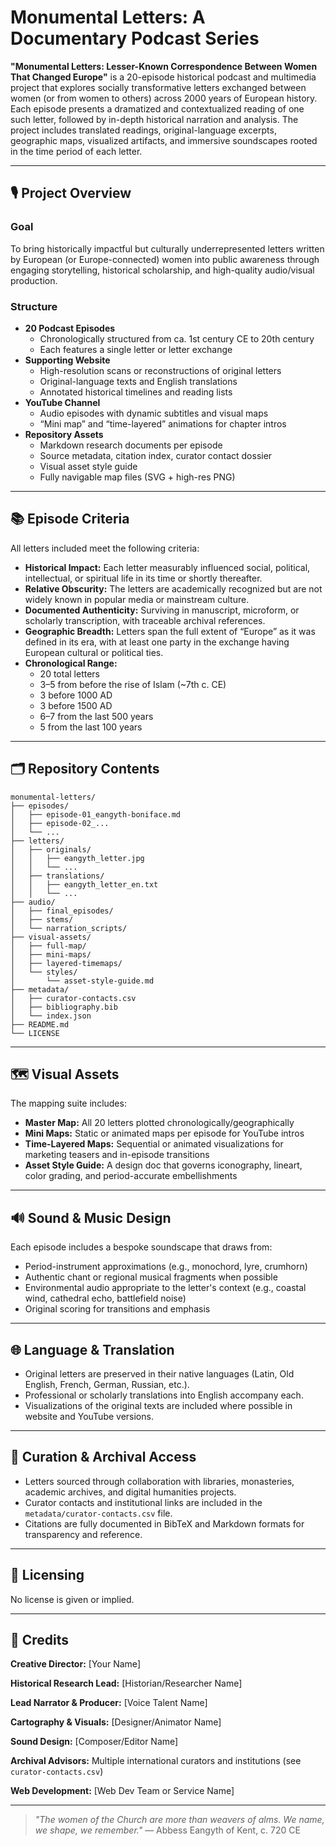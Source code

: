 # Monumental Letters: A Documentary Podcast Series

**"Monumental Letters: Lesser-Known Correspondence Between Women That Changed Europe"** is a 20-episode historical podcast and multimedia project that explores socially transformative letters exchanged between women (or from women to others) across 2000 years of European history. Each episode presents a dramatized and contextualized reading of one such letter, followed by in-depth historical narration and analysis. The project includes translated readings, original-language excerpts, geographic maps, visualized artifacts, and immersive soundscapes rooted in the time period of each letter.

---

## 🎙️ Project Overview

### Goal

To bring historically impactful but culturally underrepresented letters written by European (or Europe-connected) women into public awareness through engaging storytelling, historical scholarship, and high-quality audio/visual production.

### Structure

- **20 Podcast Episodes**
  - Chronologically structured from ca. 1st century CE to 20th century
  - Each features a single letter or letter exchange
- **Supporting Website**
  - High-resolution scans or reconstructions of original letters
  - Original-language texts and English translations
  - Annotated historical timelines and reading lists
- **YouTube Channel**
  - Audio episodes with dynamic subtitles and visual maps
  - “Mini map” and “time-layered” animations for chapter intros
- **Repository Assets**
  - Markdown research documents per episode
  - Source metadata, citation index, curator contact dossier
  - Visual asset style guide
  - Fully navigable map files (SVG + high-res PNG)

---

## 📚 Episode Criteria

All letters included meet the following criteria:

- **Historical Impact:** Each letter measurably influenced social, political, intellectual, or spiritual life in its time or shortly thereafter.
- **Relative Obscurity:** The letters are academically recognized but are not widely known in popular media or mainstream culture.
- **Documented Authenticity:** Surviving in manuscript, microform, or scholarly transcription, with traceable archival references.
- **Geographic Breadth:** Letters span the full extent of “Europe” as it was defined in its era, with at least one party in the exchange having European cultural or political ties.
- **Chronological Range:**  
  - 20 total letters  
  - 3–5 from before the rise of Islam (~7th c. CE)  
  - 3 before 1000 AD  
  - 3 before 1500 AD  
  - 6–7 from the last 500 years  
  - 5 from the last 100 years  

---

## 🗂 Repository Contents

```plaintext
monumental-letters/
├── episodes/
│   ├── episode-01_eangyth-boniface.md
│   ├── episode-02_...
│   └── ...
├── letters/
│   ├── originals/
│   │   ├── eangyth_letter.jpg
│   │   └── ...
│   ├── translations/
│   │   ├── eangyth_letter_en.txt
│   │   └── ...
├── audio/
│   ├── final_episodes/
│   ├── stems/
│   └── narration_scripts/
├── visual-assets/
│   ├── full-map/
│   ├── mini-maps/
│   ├── layered-timemaps/
│   └── styles/
│       └── asset-style-guide.md
├── metadata/
│   ├── curator-contacts.csv
│   ├── bibliography.bib
│   └── index.json
├── README.md
└── LICENSE
````

---

## 🗺️ Visual Assets

The mapping suite includes:

* **Master Map:** All 20 letters plotted chronologically/geographically
* **Mini Maps:** Static or animated maps per episode for YouTube intros
* **Time-Layered Maps:** Sequential or animated visualizations for marketing teasers and in-episode transitions
* **Asset Style Guide:** A design doc that governs iconography, lineart, color grading, and period-accurate embellishments

---

## 🔊 Sound & Music Design

Each episode includes a bespoke soundscape that draws from:

* Period-instrument approximations (e.g., monochord, lyre, crumhorn)
* Authentic chant or regional musical fragments when possible
* Environmental audio appropriate to the letter's context (e.g., coastal wind, cathedral echo, battlefield noise)
* Original scoring for transitions and emphasis

---

## 🌐 Language & Translation

* Original letters are preserved in their native languages (Latin, Old English, French, German, Russian, etc.).
* Professional or scholarly translations into English accompany each.
* Visualizations of the original texts are included where possible in website and YouTube versions.

---

## 🤝 Curation & Archival Access

* Letters sourced through collaboration with libraries, monasteries, academic archives, and digital humanities projects.
* Curator contacts and institutional links are included in the `metadata/curator-contacts.csv` file.
* Citations are fully documented in BibTeX and Markdown formats for transparency and reference.

---

## 📜 Licensing

No license is given or implied.

---

## 🚀 Credits

**Creative Director:** \[Your Name]

**Historical Research Lead:** \[Historian/Researcher Name]

**Lead Narrator & Producer:** \[Voice Talent Name]

**Cartography & Visuals:** \[Designer/Animator Name]

**Sound Design:** \[Composer/Editor Name]

**Archival Advisors:** Multiple international curators and institutions (see `curator-contacts.csv`)

**Web Development:** \[Web Dev Team or Service Name]

---

> *"The women of the Church are more than weavers of alms. We name, we shape, we remember."*
> — Abbess Eangyth of Kent, c. 720 CE

```
```
